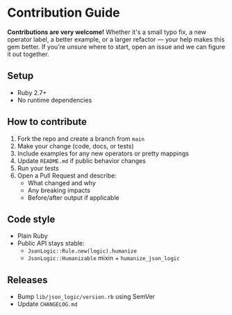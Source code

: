 # Contribution Guide

**Contributions are very welcome!** Whether it's a small typo fix, a new operator label, a better example, or a larger refactor — your help makes this gem better. If you're unsure where to start, open an issue and we can figure it out together.

## Setup
- Ruby 2.7+
- No runtime dependencies

## How to contribute
1. Fork the repo and create a branch from `main`
2. Make your change (code, docs, or tests)
3. Include examples for any new operators or pretty mappings
4. Update `README.md` if public behavior changes
5. Run your tests
6. Open a Pull Request and describe:
   - What changed and why
   - Any breaking impacts
   - Before/after output if applicable

## Code style
- Plain Ruby
- Public API stays stable:
  - `JsonLogic::Rule.new(logic).humanize`
  - `JsonLogic::Humanizable` mixin + `humanize_json_logic`

## Releases
- Bump `lib/json_logic/version.rb` using SemVer
- Update `CHANGELOG.md`
